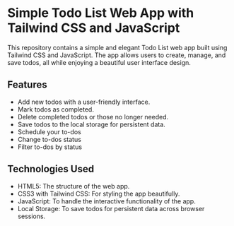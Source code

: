 # Simple Todo List Web App with Tailwind CSS and JavaScript

This repository contains a simple and elegant Todo List web app built using Tailwind CSS and JavaScript. The app allows users to create, manage, and save todos, all while enjoying a beautiful user interface design.

## Features

-   Add new todos with a user-friendly interface.
-   Mark todos as completed.
-   Delete completed todos or those no longer needed.
-   Save todos to the local storage for persistent data.
-   Schedule your to-dos
-   Change to-dos status
-   Filter to-dos by status

## Technologies Used

-   HTML5: The structure of the web app.
-   CSS3 with Tailwind CSS: For styling the app beautifully.
-   JavaScript: To handle the interactive functionality of the app.
-   Local Storage: To save todos for persistent data across browser sessions.
